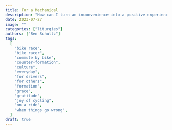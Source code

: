```yaml
---
title: For a Mechanical
description: "How can I turn an inconvenience into a positive experience?"
date: 2023-07-27
image: ""
categories: ["liturgies"]
authors: ["Ben Schultz"]
tags:
  [
    "bike race",
    "bike racer",
    "commute by bike",
    "counter-formation",
    "culture",
    "everyday",
    "for drivers",
    "for others",
    "formation",
    "grace",
    "gratitude",
    "joy of cycling",
    "on a ride",
    "when things go wrong",
  ]
draft: true
---
```


